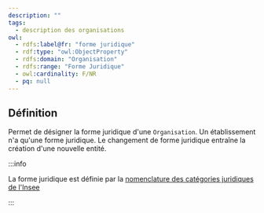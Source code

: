 ```yaml
---
description: ""
tags:
  - description des organisations
owl:
  - rdfs:label@fr: "forme juridique"
  - rdf:type: "owl:ObjectProperty"
  - rdfs:domain: "Organisation"
  - rdfs:range: "Forme Juridique"
  - owl:cardinality: F/NR
  - pq: null
---
```


<OntologyTable frontMatter={frontMatter}/>

## Définition

Permet de désigner la forme juridique d'une `Organisation`. Un établissement n'a qu'une forme juridique. Le changement de forme juridique entraîne la création d'une nouvelle entité.


:::info

La forme juridique est définie par la [nomenclature des catégories juridiques de l'Insee](https://www.insee.fr/fr/information/2028129)

:::